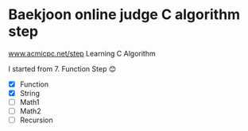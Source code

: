 # Baekjoon online judge C algorithm step
www.acmicpc.net/step
Learning C Algorithm

I started from 7. Function Step 😊

- [x] Function
- [x] String
- [ ] Math1
- [ ] Math2
- [ ] Recursion
